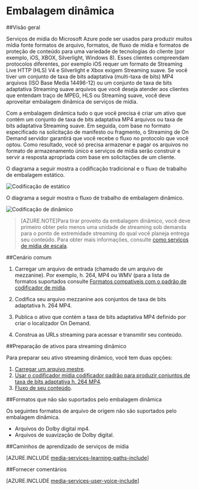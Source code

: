 <properties
    pageTitle="Visão geral de embalagem dinâmico | Microsoft Azure"
    description="O tópico apresenta e visão geral da embalagem dinâmica."
    authors="Juliako"
    manager="erikre"
    editor=""
    services="media-services"
    documentationCenter=""/>

<tags
    ms.service="media-services"
    ms.workload="media"
    ms.tgt_pltfrm="na"
    ms.devlang="na"
    ms.topic="article"
    ms.date="10/24/2016" 
    ms.author="juliako"/>


# <a name="dynamic-packaging"></a>Embalagem dinâmica

##<a name="overview"></a>Visão geral

Serviços de mídia do Microsoft Azure pode ser usados para produzir muitos mídia fonte formatos de arquivo, formatos, de fluxo de mídia e formatos de proteção de conteúdo para uma variedade de tecnologias do cliente (por exemplo, iOS, XBOX, Silverlight, Windows 8). Esses clientes compreendam protocolos diferentes, por exemplo iOS requer um formato de Streaming Live HTTP (HLS) V4 e Silverlight e Xbox exigem Streaming suave. Se você tiver um conjunto de taxa de bits adaptativa (multi-taxa de bits) MP4 arquivos (ISO Base Media 14496-12) ou um conjunto de taxa de bits adaptativa Streaming suave arquivos que você deseja atender aos clientes que entendam traço de MPEG, HLS ou Streaming suave, você deve aproveitar embalagem dinâmica de serviços de mídia.

Com a embalagem dinâmica tudo o que você precisa é criar um ativo que contém um conjunto de taxa de bits adaptativa MP4 arquivos ou taxa de bits adaptativa Streaming suave. Em seguida, com base no formato especificado na solicitação de manifesto ou fragmento, o Streaming de On Demand servidor garantirá que você recebe o fluxo no protocolo que você optou. Como resultado, você só precisa armazenar e pagar os arquivos no formato de armazenamento único e serviços de mídia serão construir e servir a resposta apropriada com base em solicitações de um cliente.

O diagrama a seguir mostra a codificação tradicional e o fluxo de trabalho de embalagem estático.

![Codificação de estático](./media/media-services-dynamic-packaging-overview/media-services-static-packaging.png)

O diagrama a seguir mostra o fluxo de trabalho de embalagem dinâmico.

![Codificação de dinâmico](./media/media-services-dynamic-packaging-overview/media-services-dynamic-packaging.png)


>[AZURE.NOTE]Para tirar proveito da embalagem dinâmico, você deve primeiro obter pelo menos uma unidade de streaming sob demanda para o ponto de extremidade streaming do qual você planeja entrega seu conteúdo. Para obter mais informações, consulte [como serviços de mídia de escala](media-services-portal-manage-streaming-endpoints.md).

##<a name="common-scenario"></a>Cenário comum

1. Carregar um arquivo de entrada (chamado de um arquivo de mezzanine). Por exemplo, h. 264, MP4 ou WMV (para a lista de formatos suportados consulte [Formatos compatíveis com o padrão de codificador de mídia](media-services-media-encoder-standard-formats.md).

1. Codifica seu arquivo mezzanine aos conjuntos de taxa de bits adaptativa h. 264 MP4.

1. Publica o ativo que contém a taxa de bits adaptativa MP4 definido por criar o localizador On Demand.

1. Construa as URLs streaming para acessar e transmitir seu conteúdo.


##<a name="preparing-assets-for-dynamic-streaming"></a>Preparação de ativos para streaming dinâmico

Para preparar seu ativo streaming dinâmico, você tem duas opções:

1. [Carregar um arquivo mestre](media-services-dotnet-upload-files.md).
2. [Usar o codificador mídia codificador padrão para produzir conjuntos de taxa de bits adaptativa h. 264 MP4](media-services-dotnet-encode-with-media-encoder-standard.md).
3. [Fluxo de seu conteúdo](media-services-deliver-content-overview.md).


##<a id="unsupported_formats"></a>Formatos que não são suportados pelo embalagem dinâmica

Os seguintes formatos de arquivo de origem não são suportados pelo embalagem dinâmica.

- Arquivos do Dolby digital mp4.
- Arquivos de suavização de Dolby digital.

##<a name="media-services-learning-paths"></a>Caminhos de aprendizado de serviços de mídia

[AZURE.INCLUDE [media-services-learning-paths-include](../../includes/media-services-learning-paths-include.md)]

##<a name="provide-feedback"></a>Fornecer comentários

[AZURE.INCLUDE [media-services-user-voice-include](../../includes/media-services-user-voice-include.md)]
